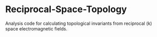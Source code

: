 # Reciprocal-Space-Topology
 Analysis code for calculating topological invariants from reciprocal (k) space electromagnetic fields.
